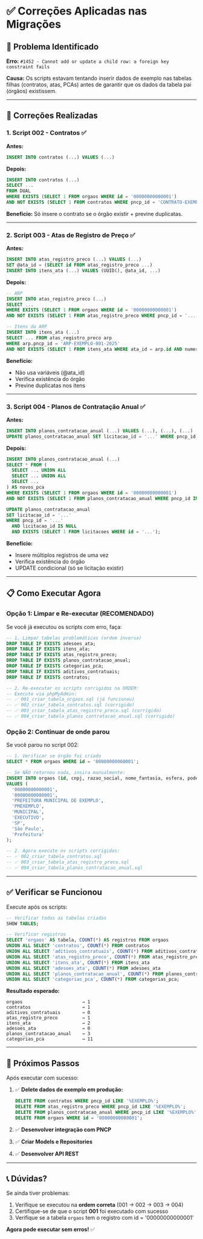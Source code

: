 # ✅ Correções Aplicadas nas Migrações

## 🐛 Problema Identificado

**Erro:** `#1452 - Cannot add or update a child row: a foreign key constraint fails`

**Causa:** Os scripts estavam tentando inserir dados de exemplo nas tabelas filhas (contratos, atas, PCAs) antes de garantir que os dados da tabela pai (órgãos) existissem.

---

## 🔧 Correções Realizadas

### **1. Script 002 - Contratos** ✅

**Antes:**
```sql
INSERT INTO contratos (...) VALUES (...)
```

**Depois:**
```sql
INSERT INTO contratos (...)
SELECT ...
FROM DUAL
WHERE EXISTS (SELECT 1 FROM orgaos WHERE id = '00000000000001')
AND NOT EXISTS (SELECT 1 FROM contratos WHERE pncp_id = 'CONTRATO-EXEMPLO-001-2025');
```

**Benefício:** Só insere o contrato se o órgão existir + previne duplicatas.

---

### **2. Script 003 - Atas de Registro de Preço** ✅

**Antes:**
```sql
INSERT INTO atas_registro_preco (...) VALUES (...)
SET @ata_id = (SELECT id FROM atas_registro_preco ...)
INSERT INTO itens_ata (...) VALUES (UUID(), @ata_id, ...)
```

**Depois:**
```sql
-- ARP
INSERT INTO atas_registro_preco (...)
SELECT ...
WHERE EXISTS (SELECT 1 FROM orgaos WHERE id = '00000000000001')
AND NOT EXISTS (SELECT 1 FROM atas_registro_preco WHERE pncp_id = '...');

-- Itens da ARP
INSERT INTO itens_ata (...)
SELECT ... FROM atas_registro_preco arp
WHERE arp.pncp_id = 'ARP-EXEMPLO-001-2025'
AND NOT EXISTS (SELECT 1 FROM itens_ata WHERE ata_id = arp.id AND numero_item = 1);
```

**Benefício:**
- Não usa variáveis (@ata_id)
- Verifica existência do órgão
- Previne duplicatas nos itens

---

### **3. Script 004 - Planos de Contratação Anual** ✅

**Antes:**
```sql
INSERT INTO planos_contratacao_anual (...) VALUES (...), (...), (...)
UPDATE planos_contratacao_anual SET licitacao_id = '...' WHERE pncp_id = '...';
```

**Depois:**
```sql
INSERT INTO planos_contratacao_anual (...)
SELECT * FROM (
  SELECT ... UNION ALL
  SELECT ... UNION ALL
  SELECT ...
) AS novos_pca
WHERE EXISTS (SELECT 1 FROM orgaos WHERE id = '00000000000001')
AND NOT EXISTS (SELECT 1 FROM planos_contratacao_anual WHERE pncp_id IN (...));

UPDATE planos_contratacao_anual
SET licitacao_id = '...'
WHERE pncp_id = '...'
  AND licitacao_id IS NULL
  AND EXISTS (SELECT 1 FROM licitacoes WHERE id = '...');
```

**Benefício:**
- Insere múltiplos registros de uma vez
- Verifica existência do órgão
- UPDATE condicional (só se licitação existir)

---

## 📋 Como Executar Agora

### **Opção 1: Limpar e Re-executar (RECOMENDADO)**

Se você já executou os scripts com erro, faça:

```sql
-- 1. Limpar tabelas problemáticas (ordem inversa)
DROP TABLE IF EXISTS adesoes_ata;
DROP TABLE IF EXISTS itens_ata;
DROP TABLE IF EXISTS atas_registro_preco;
DROP TABLE IF EXISTS planos_contratacao_anual;
DROP TABLE IF EXISTS categorias_pca;
DROP TABLE IF EXISTS aditivos_contratuais;
DROP TABLE IF EXISTS contratos;

-- 2. Re-executar os scripts corrigidos na ORDEM:
-- Execute via phpMyAdmin:
-- ✅ 001_criar_tabela_orgaos.sql (já funcionou)
-- ✅ 002_criar_tabela_contratos.sql (corrigido)
-- ✅ 003_criar_tabela_atas_registro_preco.sql (corrigido)
-- ✅ 004_criar_tabela_planos_contratacao_anual.sql (corrigido)
```

### **Opção 2: Continuar de onde parou**

Se você parou no script 002:

```sql
-- 1. Verificar se órgão foi criado
SELECT * FROM orgaos WHERE id = '00000000000001';

-- Se NÃO retornou nada, insira manualmente:
INSERT INTO orgaos (id, cnpj, razao_social, nome_fantasia, esfera, poder, uf, municipio, tipo)
VALUES (
  '00000000000001',
  '00000000000001',
  'PREFEITURA MUNICIPAL DE EXEMPLO',
  'PMEXEMPLO',
  'MUNICIPAL',
  'EXECUTIVO',
  'SP',
  'São Paulo',
  'Prefeitura'
);

-- 2. Agora execute os scripts corrigidos:
-- ✅ 002_criar_tabela_contratos.sql
-- ✅ 003_criar_tabela_atas_registro_preco.sql
-- ✅ 004_criar_tabela_planos_contratacao_anual.sql
```

---

## ✅ Verificar se Funcionou

Execute após os scripts:

```sql
-- Verificar todas as tabelas criadas
SHOW TABLES;

-- Verificar registros
SELECT 'orgaos' AS tabela, COUNT(*) AS registros FROM orgaos
UNION ALL SELECT 'contratos', COUNT(*) FROM contratos
UNION ALL SELECT 'aditivos_contratuais', COUNT(*) FROM aditivos_contratuais
UNION ALL SELECT 'atas_registro_preco', COUNT(*) FROM atas_registro_preco
UNION ALL SELECT 'itens_ata', COUNT(*) FROM itens_ata
UNION ALL SELECT 'adesoes_ata', COUNT(*) FROM adesoes_ata
UNION ALL SELECT 'planos_contratacao_anual', COUNT(*) FROM planos_contratacao_anual
UNION ALL SELECT 'categorias_pca', COUNT(*) FROM categorias_pca;
```

**Resultado esperado:**
```
orgaos                      → 1
contratos                   → 1
aditivos_contratuais        → 0
atas_registro_preco         → 1
itens_ata                   → 2
adesoes_ata                 → 0
planos_contratacao_anual    → 3
categorias_pca              → 11
```

---

## 🎯 Próximos Passos

Após executar com sucesso:

1. ✅ **Delete dados de exemplo em produção:**
   ```sql
   DELETE FROM contratos WHERE pncp_id LIKE '%EXEMPLO%';
   DELETE FROM atas_registro_preco WHERE pncp_id LIKE '%EXEMPLO%';
   DELETE FROM planos_contratacao_anual WHERE pncp_id LIKE '%EXEMPLO%';
   DELETE FROM orgaos WHERE id = '00000000000001';
   ```

2. ✅ **Desenvolver integração com PNCP**
3. ✅ **Criar Models e Repositories**
4. ✅ **Desenvolver API REST**

---

## 📞 Dúvidas?

Se ainda tiver problemas:

1. Verifique se executou na **ordem correta** (001 → 002 → 003 → 004)
2. Certifique-se de que o script **001** foi executado com sucesso
3. Verifique se a tabela `orgaos` tem o registro com id = '00000000000001'

**Agora pode executar sem erros!** ✅
